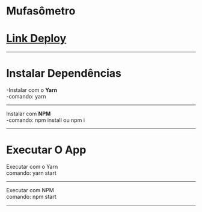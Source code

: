# Mufasômetro

# [Link Deploy](https://mufasometro.vercel.app/)

**********************
# Instalar Dependências
-Instalar com o **Yarn**<br>
-comando: yarn
******************
Instalar com **NPM**<br>
-comando: npm install ou npm i
******************
# Executar O App <br>
Executar com o Yarn <br>
comando: yarn start
******************
Executar com NPM <br>
comando: npm start
***********************